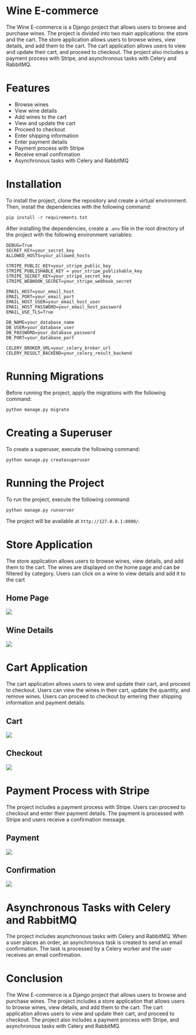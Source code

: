 # Wine E-commerce
The Wine E-commerce is a Django project that allows users to browse and purchase wines. The project is divided into two main applications: the store and the cart. The store application allows users to browse wines, view details, and add them to the cart. The cart application allows users to view and update their cart, and proceed to checkout. The project also includes a payment process with Stripe, and asynchronous tasks with Celery and RabbitMQ.

# Features
- Browse wines
- View wine details
- Add wines to the cart
- View and update the cart
- Proceed to checkout
- Enter shipping information
- Enter payment details
- Payment process with Stripe
- Receive email confirmation
- Asynchronous tasks with Celery and RabbitMQ


# Installation
To install the project, clone the repository and create a virtual environment. Then, install the dependencies with the following command:
```
pip install -r requirements.txt
```
After installing the dependencies, create a `.env` file in the root directory of the project with the following
environment variables:
```
DEBUG=True
SECRET_KEY=your_secret_key
ALLOWED_HOSTS=your_allowed_hosts

STRIPE_PUBLIC_KEY=your_stripe_public_key
STRIPE_PUBLISHABLE_KEY = your_stripe_publishable_key
STRIPE_SECRET_KEY=your_stripe_secret_key
STRIPE_WEBHOOK_SECRET=your_stripe_webhook_secret

EMAIL_HOST=your_email_host
EMAIL_PORT=your_email_port
EMAIL_HOST_USER=your_email_host_user
EMAIL_HOST_PASSWORD=your_email_host_password
EMAIL_USE_TLS=True

DB_NAME=your_database_name
DB_USER=your_database_user
DB_PASSWORD=your_database_password
DB_PORT=your_database_port

CELERY_BROKER_URL=your_celery_broker_url
CELERY_RESULT_BACKEND=your_celery_result_backend
```


# Running Migrations
Before running the project, apply the migrations with the following command:
```
python manage.py migrate
```

# Creating a Superuser
To create a superuser, execute the following command:
```
python manage.py createsuperuser
```


# Running the Project
To run the project, execute the following command:
```
python manage.py runserver
```
The project will be available at `http://127.0.0.1:8000/`.


# Store Application
The store application allows users to browse wines, view details, and add them to the cart. The wines are displayed on the home page and can be filtered by category. Users can click on a wine to view details and add it to the cart

## Home Page
<img src="./README_IMG/store.png"/>

## Wine Details
<img src="./README_IMG/product_details.png"/>


# Cart Application
The cart application allows users to view and update their cart, and proceed to checkout. Users can view the wines in their cart, update the quantity, and remove wines. Users can proceed to checkout by entering their shipping information and payment details.

## Cart
<img src="./README_IMG/cart.png"/>

## Checkout
<img src="./README_IMG/checkout.png"/>


# Payment Process with Stripe
The project includes a payment process with Stripe. Users can proceed to checkout and enter their payment details. The payment is processed with Stripe and users receive a confirmation message.

## Payment
<img src="./README_IMG/payment.png"/>

## Confirmation
<img src="./README_IMG/confirmation.png"/>


# Asynchronous Tasks with Celery and RabbitMQ
The project includes asynchronous tasks with Celery and RabbitMQ. When a user places an order, an asynchronous task is created to send an email confirmation. The task is processed by a Celery worker and the user receives an email confirmation.



# Conclusion
The Wine E-commerce is a Django project that allows users to browse and purchase wines. The project includes a store application that allows users to browse wines, view details, and add them to the cart. The cart application allows users to view and update their cart, and proceed to checkout. The project also includes a payment process with Stripe, and asynchronous tasks with Celery and RabbitMQ.

